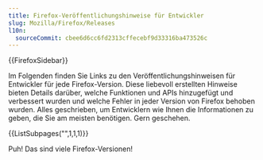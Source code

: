 ```yaml
---
title: Firefox-Veröffentlichungshinweise für Entwickler
slug: Mozilla/Firefox/Releases
l10n:
  sourceCommit: cbee6d6cc6fd2313cffecebf9d33316ba473526c
---
```


{{FirefoxSidebar}}

Im Folgenden finden Sie Links zu den Veröffentlichungshinweisen für Entwickler für jede Firefox-Version. Diese liebevoll erstellten Hinweise bieten Details darüber, welche Funktionen und APIs hinzugefügt und verbessert wurden und welche Fehler in jeder Version von Firefox behoben wurden. Alles geschrieben, um Entwicklern wie Ihnen die Informationen zu geben, die Sie am meisten benötigen. Gern geschehen.

{{ListSubpages("",1,1,1)}}

Puh! Das sind viele Firefox-Versionen!
